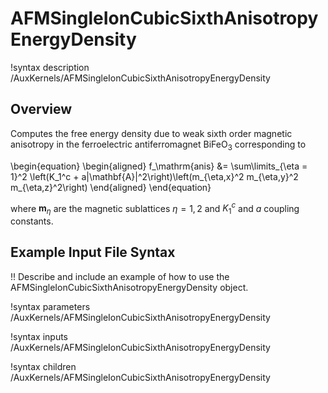 # AFMSingleIonCubicSixthAnisotropyEnergyDensity

!syntax description /AuxKernels/AFMSingleIonCubicSixthAnisotropyEnergyDensity

## Overview

Computes the free energy density due to weak sixth order magnetic anisotropy in the ferroelectric antiferromagnet $\mathrm{BiFeO}_3$ corresponding to

\begin{equation}
  \begin{aligned}
    f_\mathrm{anis} &=  \sum\limits_{\eta = 1}^2 \left(K_1^c + a|\mathbf{A}|^2\right)\left(m_{\eta,x}^2 m_{\eta,y}^2 m_{\eta,z}^2\right)
  \end{aligned}
\end{equation}

where $\mathbf{m}_\eta$ are the magnetic sublattices $\eta = 1,2$ and $K_1^c$ and $a$ coupling constants.

## Example Input File Syntax

!! Describe and include an example of how to use the AFMSingleIonCubicSixthAnisotropyEnergyDensity object.

!syntax parameters /AuxKernels/AFMSingleIonCubicSixthAnisotropyEnergyDensity

!syntax inputs /AuxKernels/AFMSingleIonCubicSixthAnisotropyEnergyDensity

!syntax children /AuxKernels/AFMSingleIonCubicSixthAnisotropyEnergyDensity
